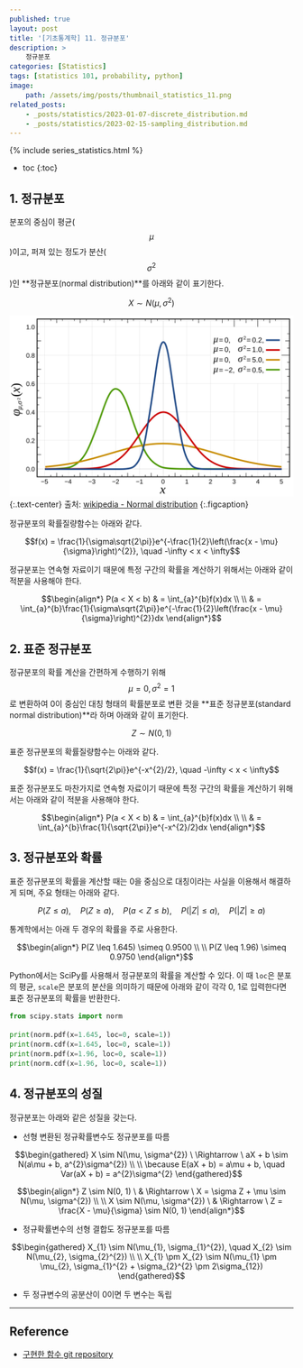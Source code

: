 ```yaml
---
published: true
layout: post
title: '[기초통계학] 11. 정규분포'
description: >
    정규분포
categories: [Statistics]
tags: [statistics 101, probability, python]
image:
    path: /assets/img/posts/thumbnail_statistics_11.png
related_posts:
    - _posts/statistics/2023-01-07-discrete_distribution.md
    - _posts/statistics/2023-02-15-sampling_distribution.md
---
```

{% include series_statistics.html %}
* toc
{:toc}

## 1. 정규분포

분포의 중심이 평균($$\mu$$)이고, 퍼져 있는 정도가 분산($$\sigma^{2}$$)인 **정규분포(normal distribution)**를 아래와 같이 표기한다.  

$$X \sim N(\mu, \sigma^{2})$$

![Normal_Distribution_PDF](/assets/img/posts/Normal_Distribution_PDF.svg)
{:.text-center}
출처: [wikipedia - Normal distribution](https://en.wikipedia.org/wiki/Normal_distribution)
{:.figcaption}

정규분포의 확률질량함수는 아래와 같다.  

$$f(x) = \frac{1}{\sigma\sqrt{2\pi}}e^{-\frac{1}{2}\left(\frac{x - \mu}{\sigma}\right)^{2}}, \quad -\infty < x < \infty$$

정규분포는 연속형 자료이기 때문에 특정 구간의 확률을 계산하기 위해서는 아래와 같이 적분을 사용해야 한다.  

$$\begin{align*}
P(a < X < b) & = \int_{a}^{b}f(x)dx \\
\\
& = \int_{a}^{b}\frac{1}{\sigma\sqrt{2\pi}}e^{-\frac{1}{2}\left(\frac{x - \mu}{\sigma}\right)^{2}}dx
\end{align*}$$

## 2. 표준 정규분포

정규분포의 확률 계산을 간편하게 수행하기 위해 $$\mu = 0, \sigma^{2} = 1$$로 변환하여 0이 중심인 대칭 형태의 확률분포로 변환 것을 **표준 정규분포(standard normal distribution)**라 하며 아래와 같이 표기한다.  

$$Z \sim N(0, 1)$$

표준 정규분포의 확률질량함수는 아래와 같다.  

$$f(x) = \frac{1}{\sqrt{2\pi}}e^{-x^{2}/2}, \quad -\infty < x < \infty$$

표준 정규분포도 마찬가지로 연속형 자료이기 때문에 특정 구간의 확률을 계산하기 위해서는 아래와 같이 적분을 사용해야 한다.  

$$\begin{align*}
P(a < X < b) & = \int_{a}^{b}f(x)dx \\
\\
& = \int_{a}^{b}\frac{1}{\sqrt{2\pi}}e^{-x^{2}/2}dx
\end{align*}$$

## 3. 정규분포와 확률

표준 정규분포의 확률을 계산할 때는 0을 중심으로 대칭이라는 사실을 이용해서 해결하게 되며, 주요 형태는 아래와 같다.  

$$P(Z \leq a), \quad P(Z \geq a), \quad P(a < Z \leq b), \quad P(\vert Z \vert \leq a), \quad P(\vert Z \vert \geq a)$$

통계학에서는 아래 두 경우의 확률을 주로 사용한다.  

$$\begin{align*}
P(Z \leq 1.645) \simeq 0.9500 \\
\\
P(Z \leq 1.96) \simeq 0.9750
\end{align*}$$

Python에서는 SciPy를 사용해서 정규분포의 확률을 계산할 수 있다. 이 때 `loc`은 분포의 평균, `scale`은 분포의 분산을 의미하기 때문에 아래와 같이 각각 0, 1로 입력한다면 표준 정규분포의 확률을 반환한다.  

```python
from scipy.stats import norm

print(norm.pdf(x=1.645, loc=0, scale=1))
print(norm.cdf(x=1.645, loc=0, scale=1))
print(norm.pdf(x=1.96, loc=0, scale=1))
print(norm.cdf(x=1.96, loc=0, scale=1))
```

## 4. 정규분포의 성질

정규분포는 아래와 같은 성질을 갖는다.  

- 선형 변환된 정규확률변수도 정규분포를 따름

$$\begin{gathered}
X \sim N(\mu, \sigma^{2}) \ \Rightarrow \ aX + b \sim N(a\mu + b, a^{2}\sigma^{2}) \\
\\
\because E(aX + b) = a\mu + b, \quad Var(aX + b) = a^{2}\sigma^{2}
\end{gathered}$$

$$\begin{align*}
Z \sim N(0, 1) \ & \Rightarrow \ X = \sigma Z + \mu \sim N(\mu, \sigma^{2}) \\
\\
X \sim N(\mu, \sigma^{2}) \ & \Rightarrow \ Z = \frac{X - \mu}{\sigma} \sim N(0, 1)
\end{align*}$$

- 정규확률변수의 선형 결합도 정규분포를 따름

$$\begin{gathered}
X_{1} \sim N(\mu_{1}, \sigma_{1}^{2}), \quad X_{2} \sim N(\mu_{2}, \sigma_{2}^{2}) \\
\\
X_{1} \pm X_{2} \sim N(\mu_{1} \pm \mu_{2}, \sigma_{1}^{2} + \sigma_{2}^{2} \pm 2\sigma_{12})
\end{gathered}$$

- 두 정규변수의 공분산이 0이면 두 변수는 독립

---
## Reference
- [구현한 함수 git repository](https://github.com/djccnt15/mathematics)